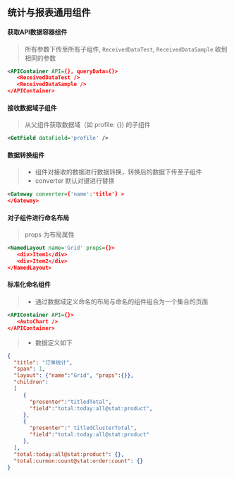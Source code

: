 ## 统计与报表通用组件

#### 获取API数据容器组件
> 所有参数下传至所有子组件, ```ReceivedDataTest```, ```ReceivedDataSample``` 收到相同的参数
```xml
<APIContainer API={}, queryData={}>
   <ReceivedDataTest />
   <ReceivedDataSample />
</APIContainer>
```

#### 接收数据域子组件
> 从父组件获取数据域（如 profile: {}) 的子组件
```xml
<GetField dataField='profile' />
```

#### 数据转换组件
> * 组件对接收的数据进行数据转换，转换后的数据下传至子组件
> * converter 默认对键进行替换
```xml
<Gateway converter={'name':'title'} >
</Gateway>
```

#### 对子组件进行命名布局
> props 为布局属性
```xml
<NamedLayout name='Grid' props={}>
   <div>Item1</div>
   <div>Item2</div>
</NamedLayout>
```

#### 标准化命名组件
> * 通过数据域定义命名的布局与命名的组件组合为一个集合的页面
```xml
<APIContainer API={}>
   <AutoChart />
</APIContainer>
```

> * 数据定义如下
```json
{
  "title": "订单统计",
  "span": 1,
  "layout": {"name":"Grid", "props":{}}, 
  "children":
  [
     {
       "presenter":"titledTotal",
       "field":"total:today:all@stat:product",
     },
     {
       "presenter":" titledClusterTotal",
       "field":"total:today:all@stat:product"
     },
  ],
  "total:today:all@stat:product": {},
  "total:curmon:count@stat:order:count": {}
}
```


